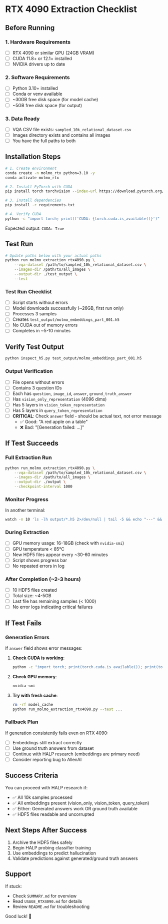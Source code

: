 # RTX 4090 Extraction Checklist

## Before Running

### 1. Hardware Requirements
- [ ] RTX 4090 or similar GPU (24GB VRAM)
- [ ] CUDA 11.8+ or 12.1+ installed
- [ ] NVIDIA drivers up to date

### 2. Software Requirements
- [ ] Python 3.10+ installed
- [ ] Conda or venv available
- [ ] ~30GB free disk space (for model cache)
- [ ] ~5GB free disk space (for output)

### 3. Data Ready
- [ ] VQA CSV file exists: `sampled_10k_relational_dataset.csv`
- [ ] Images directory exists and contains all images
- [ ] You have the full paths to both

## Installation Steps

```bash
# 1. Create environment
conda create -n molmo_rtx python=3.10 -y
conda activate molmo_rtx

# 2. Install PyTorch with CUDA
pip install torch torchvision --index-url https://download.pytorch.org/whl/cu121

# 3. Install dependencies
pip install -r requirements.txt

# 4. Verify CUDA
python -c "import torch; print(f'CUDA: {torch.cuda.is_available()}')"
```

Expected output: `CUDA: True`

## Test Run

```bash
# Update paths below with your actual paths
python run_molmo_extraction_rtx4090.py \
    --vqa-dataset /path/to/sampled_10k_relational_dataset.csv \
    --images-dir /path/to/all_images \
    --output-dir ./test_output \
    --test
```

### Test Run Checklist
- [ ] Script starts without errors
- [ ] Model downloads successfully (~26GB, first run only)
- [ ] Processes 3 samples
- [ ] Creates `test_output/molmo_embeddings_part_001.h5`
- [ ] No CUDA out of memory errors
- [ ] Completes in ~5-10 minutes

## Verify Test Output

```bash
python inspect_h5.py test_output/molmo_embeddings_part_001.h5
```

### Output Verification
- [ ] File opens without errors
- [ ] Contains 3 question IDs
- [ ] Each has `question`, `image_id`, `answer`, `ground_truth_answer`
- [ ] Has `vision_only_representation` (4096 dims)
- [ ] Has 5 layers in `vision_token_representation`
- [ ] Has 5 layers in `query_token_representation`
- [ ] **CRITICAL**: Check `answer` field - should be actual text, not error message
  - ✅ Good: "A red apple on a table"
  - ❌ Bad: "[Generation failed: ...]"

## If Test Succeeds

### Full Extraction Run

```bash
python run_molmo_extraction_rtx4090.py \
    --vqa-dataset /path/to/sampled_10k_relational_dataset.csv \
    --images-dir /path/to/all_images \
    --output-dir ./output \
    --checkpoint-interval 1000
```

### Monitor Progress
In another terminal:
```bash
watch -n 10 'ls -lh output/*.h5 2>/dev/null | tail -5 && echo "---" && nvidia-smi | grep MiB'
```

### During Extraction
- [ ] GPU memory usage: 16-18GB (check with `nvidia-smi`)
- [ ] GPU temperature < 85°C
- [ ] New HDF5 files appear every ~30-60 minutes
- [ ] Script shows progress bar
- [ ] No repeated errors in log

### After Completion (~2-3 hours)
- [ ] 10 HDF5 files created
- [ ] Total size: ~4-5GB
- [ ] Last file has remaining samples (< 1000)
- [ ] No error logs indicating critical failures

## If Test Fails

### Generation Errors
If `answer` field shows error messages:

1. **Check CUDA is working**:
   ```bash
   python -c "import torch; print(torch.cuda.is_available()); print(torch.cuda.get_device_name(0))"
   ```

2. **Check GPU memory**:
   ```bash
   nvidia-smi
   ```

3. **Try with fresh cache**:
   ```bash
   rm -rf model_cache
   python run_molmo_extraction_rtx4090.py --test ...
   ```

### Fallback Plan
If generation consistently fails even on RTX 4090:
- [ ] Embeddings still extract correctly
- [ ] Use ground truth answers from dataset
- [ ] Continue with HALP research (embeddings are primary need)
- [ ] Consider reporting bug to AllenAI

## Success Criteria

You can proceed with HALP research if:
- ✅ All 10k samples processed
- ✅ All embeddings present (vision_only, vision_token, query_token)
- ✅ Either: Generated answers work OR ground truth available
- ✅ HDF5 files readable and uncorrupted

## Next Steps After Success

1. Archive the HDF5 files safely
2. Begin HALP probing classifier training
3. Use embeddings to predict hallucination
4. Validate predictions against generated/ground truth answers

## Support

If stuck:
- Check `SUMMARY.md` for overview
- Read `USAGE_RTX4090.md` for details
- Review `README.md` for troubleshooting

Good luck! 🚀